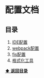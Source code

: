 # 配置文档

<a name="table-of-contents"></a>
## 目录

  1. [IDE配置](#ide-setting)
  1. [webpack配置](#webpack-setting)
  1. [fis配置](#fis-setting)
  1. [格式化工具](formatter-setting)

  **[⬆ 返回目录](#table-of-contents)**
